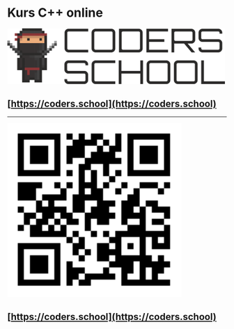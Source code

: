 <!-- .slide: data-background="#111111" -->

# Kurs C++ online

<a href="https://coders.school">
    <img width="500" src="../coders_school_logo.png" alt="Coders School" class="plain">
</a>

## [https://coders.school](https://coders.school)

___

<img width="400" src="../img/qr.png">

## [https://coders.school](https://coders.school)
